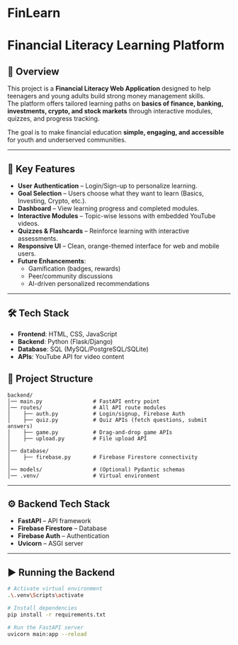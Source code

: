 # FinLearn
# Financial Literacy Learning Platform

## 📌 Overview
This project is a **Financial Literacy Web Application** designed to help teenagers and young adults build strong money management skills.  
The platform offers tailored learning paths on **basics of finance, banking, investments, crypto, and stock markets** through interactive modules, quizzes, and progress tracking.  

The goal is to make financial education **simple, engaging, and accessible** for youth and underserved communities.

---

## 🎯 Key Features
- **User Authentication** – Login/Sign-up to personalize learning.
- **Goal Selection** – Users choose what they want to learn (Basics, Investing, Crypto, etc.).
- **Dashboard** – View learning progress and completed modules.
- **Interactive Modules** – Topic-wise lessons with embedded YouTube videos.
- **Quizzes & Flashcards** – Reinforce learning with interactive assessments.
- **Responsive UI** – Clean, orange-themed interface for web and mobile users.
- **Future Enhancements**:
  - Gamification (badges, rewards)
  - Peer/community discussions
  - AI-driven personalized recommendations

---

## 🛠️ Tech Stack
- **Frontend**: HTML, CSS, JavaScript  
- **Backend**: Python (Flask/Django)  
- **Database**: SQL (MySQL/PostgreSQL/SQLite)  
- **APIs**: YouTube API for video content  
## 📂 Project Structure

```
backend/
│── main.py                # FastAPI entry point
│── routes/                # All API route modules
│    ├── auth.py           # Login/signup, Firebase Auth
│    ├── quiz.py           # Quiz APIs (fetch questions, submit answers)
│    ├── game.py           # Drag-and-drop game APIs
│    ├── upload.py         # File upload API
│
│── database/              
│    ├── firebase.py       # Firebase Firestore connectivity
│
│── models/                # (Optional) Pydantic schemas
│── .venv/                 # Virtual environment
```


---

## ⚙️ Backend Tech Stack
- **FastAPI** – API framework  
- **Firebase Firestore** – Database  
- **Firebase Auth** – Authentication  
- **Uvicorn** – ASGI server  

---

## ▶️ Running the Backend
```bash
# Activate virtual environment
.\.venv\Scripts\activate

# Install dependencies
pip install -r requirements.txt

# Run the FastAPI server
uvicorn main:app --reload




